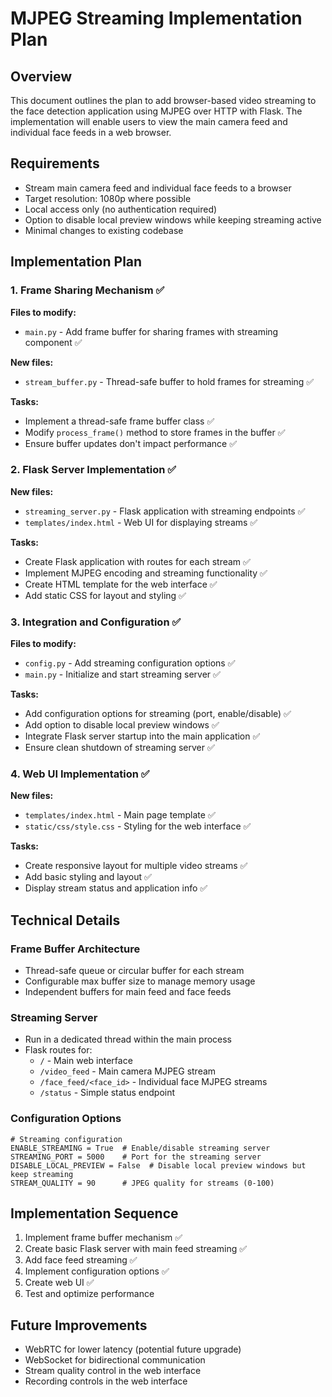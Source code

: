 # MJPEG Streaming Implementation Plan

## Overview

This document outlines the plan to add browser-based video streaming to the face detection application using MJPEG over HTTP with Flask. The implementation will enable users to view the main camera feed and individual face feeds in a web browser.

## Requirements

- Stream main camera feed and individual face feeds to a browser
- Target resolution: 1080p where possible
- Local access only (no authentication required)
- Option to disable local preview windows while keeping streaming active
- Minimal changes to existing codebase

## Implementation Plan

### 1. Frame Sharing Mechanism ✅

**Files to modify:**
- `main.py` - Add frame buffer for sharing frames with streaming component ✅

**New files:**
- `stream_buffer.py` - Thread-safe buffer to hold frames for streaming ✅

**Tasks:**
- Implement a thread-safe frame buffer class ✅
- Modify `process_frame()` method to store frames in the buffer ✅
- Ensure buffer updates don't impact performance ✅

### 2. Flask Server Implementation ✅

**New files:**
- `streaming_server.py` - Flask application with streaming endpoints ✅
- `templates/index.html` - Web UI for displaying streams ✅

**Tasks:**
- Create Flask application with routes for each stream ✅
- Implement MJPEG encoding and streaming functionality ✅
- Create HTML template for the web interface ✅
- Add static CSS for layout and styling ✅

### 3. Integration and Configuration ✅

**Files to modify:**
- `config.py` - Add streaming configuration options ✅
- `main.py` - Initialize and start streaming server ✅

**Tasks:**
- Add configuration options for streaming (port, enable/disable) ✅
- Add option to disable local preview windows ✅
- Integrate Flask server startup into the main application ✅
- Ensure clean shutdown of streaming server ✅

### 4. Web UI Implementation ✅

**New files:**
- `templates/index.html` - Main page template ✅
- `static/css/style.css` - Styling for the web interface ✅

**Tasks:**
- Create responsive layout for multiple video streams ✅
- Add basic styling and layout ✅
- Display stream status and application info ✅

## Technical Details

### Frame Buffer Architecture
- Thread-safe queue or circular buffer for each stream
- Configurable max buffer size to manage memory usage
- Independent buffers for main feed and face feeds

### Streaming Server
- Run in a dedicated thread within the main process
- Flask routes for:
  - `/` - Main web interface
  - `/video_feed` - Main camera MJPEG stream
  - `/face_feed/<face_id>` - Individual face MJPEG streams
  - `/status` - Simple status endpoint

### Configuration Options
```
# Streaming configuration
ENABLE_STREAMING = True  # Enable/disable streaming server
STREAMING_PORT = 5000    # Port for the streaming server
DISABLE_LOCAL_PREVIEW = False  # Disable local preview windows but keep streaming
STREAM_QUALITY = 90      # JPEG quality for streams (0-100)
```

## Implementation Sequence

1. Implement frame buffer mechanism ✅
2. Create basic Flask server with main feed streaming ✅
3. Add face feed streaming ✅
4. Implement configuration options ✅
5. Create web UI ✅
6. Test and optimize performance

## Future Improvements

- WebRTC for lower latency (potential future upgrade)
- WebSocket for bidirectional communication
- Stream quality control in the web interface
- Recording controls in the web interface